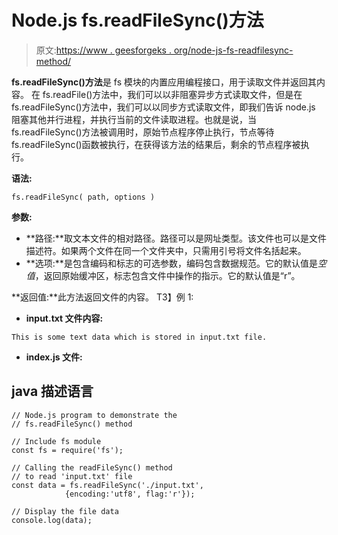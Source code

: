 # Node.js fs.readFileSync()方法

> 原文:[https://www . geesforgeks . org/node-js-fs-readfilesync-method/](https://www.geeksforgeeks.org/node-js-fs-readfilesync-method/)

**fs.readFileSync()方法**是 fs 模块的内置应用编程接口，用于读取文件并返回其内容。
在 fs.readFile()方法中，我们可以以非阻塞异步方式读取文件，但是在 fs.readFileSync()方法中，我们可以以同步方式读取文件，即我们告诉 node.js 阻塞其他并行进程，并执行当前的文件读取进程。也就是说，当 fs.readFileSync()方法被调用时，原始节点程序停止执行，节点等待 fs.readFileSync()函数被执行，在获得该方法的结果后，剩余的节点程序被执行。

**语法:**

```
fs.readFileSync( path, options )
```

**参数:**

*   **路径:**取文本文件的相对路径。路径可以是网址类型。该文件也可以是文件描述符。如果两个文件在同一个文件夹中，只需用引号将文件名括起来。
*   **选项:**是包含编码和标志的可选参数，编码包含数据规范。它的默认值是*空值*，返回原始缓冲区，标志包含文件中操作的指示。它的默认值是“r”。

**返回值:**此方法返回文件的内容。
T3】例 1:

*   **input.txt 文件内容:**

```
This is some text data which is stored in input.txt file.
```

*   **index.js 文件:**

## java 描述语言

```
// Node.js program to demonstrate the 
// fs.readFileSync() method

// Include fs module
const fs = require('fs');

// Calling the readFileSync() method
// to read 'input.txt' file
const data = fs.readFileSync('./input.txt',
            {encoding:'utf8', flag:'r'});

// Display the file data
console.log(data);
```